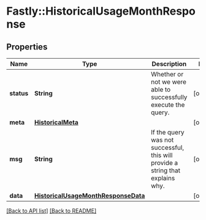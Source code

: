 # Fastly::HistoricalUsageMonthResponse

## Properties

| Name | Type | Description | Notes |
| ---- | ---- | ----------- | ----- |
| **status** | **String** | Whether or not we were able to successfully execute the query. | [optional] |
| **meta** | [**HistoricalMeta**](HistoricalMeta.md) |  | [optional] |
| **msg** | **String** | If the query was not successful, this will provide a string that explains why. | [optional] |
| **data** | [**HistoricalUsageMonthResponseData**](HistoricalUsageMonthResponseData.md) |  | [optional] |

[[Back to API list]](../../README.md#endpoints) [[Back to README]](../../README.md)

